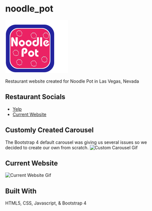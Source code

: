 # noodle_pot
![noodle pot logo](images/Noodle_Pot_Stamp_2.png)

Restaurant website created for Noodle Pot in Las Vegas, Nevada

## Restaurant Socials
* [Yelp](https://www.yelp.com/biz/noodle-pot-las-vegas)
* [Current Website](http://noodlepotlasvegas.bestcafes.online/)

## Customly Created Carousel
The Bootstrap 4 default carousel was giving us several issues so we decided to create our own from scratch.
![Custom Carousel Gif](gifs/Cara.gif)

## Current Website
![Current Website Gif](gifs/website.gif)

## Built With
HTML5, CSS, Javascript, & Bootstrap 4 

